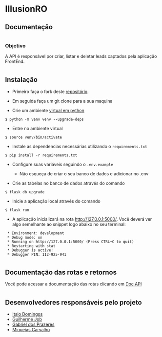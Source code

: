 # IllusionRO

## Documentação

#

### Objetivo

A API é responsável por criar, listar e deletar leads captados pela aplicação FrontEnd.

#

## Instalação

- Primeiro faça o fork deste [repositório](https://gitlab.com/gabrieldosprazeres/illusion-ro-project-backend).

- Em seguida faça um git clone para a sua maquina

- Crie um ambiente [virtual em python](https://docs.python.org/pt-br/3/tutorial/venv.html)

```
$ python -m venv venv --upgrade-deps
```

- Entre no ambiente virtual

```
$ source venv/bin/activate
```

- Instale as dependencias necessárias utilizando o `requirements.txt`

```
$ pip install -r requirements.txt
```

- Configure suas variáveis seguindo o `.env.example`

  - Não esqueça de criar o seu banco de dados e adicionar no .env

- Crie as tabelas no banco de dados através do comando

```
$ flask db upgrade
```

- Inicie a aplicação local através do comando

```
$ flask run
```

- A aplicação inicializará na rota http://127.0.0.1:5000/. Você deverá ver algo semelhante ao snippet logo abaixo no seu terminal:

```
 * Environment: development
 * Debug mode: on
 * Running on http://127.0.0.1:5000/ (Press CTRL+C to quit)
 * Restarting with stat
 * Debugger is active!
 * Debugger PIN: 112-925-941
```

#

## Documentação das rotas e retornos

Você pode acessar a documentação das rotas clicando em [Doc API](https://documenter.getpostman.com/view/18771913/UVR8poBq)

#

## Desenvolvedores responsáveis pelo projeto

- [Italo Domingos](https://www.linkedin.com/in/issdomingos/)
- [Guilherme Job](https://www.linkedin.com/in/guilherme-armesto-job/)
- [Gabriel dos Prazeres](https://www.linkedin.com/in/gabrieldosprazeres/)
- [Miqueias Carvalho](https://www.linkedin.com/in/miqueias-carvalho-dos-santos/)

